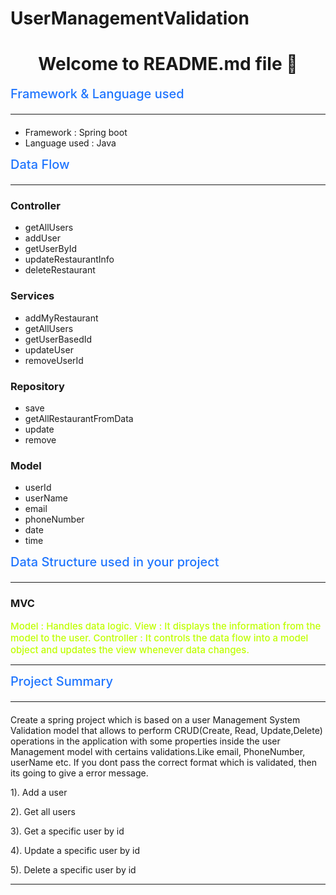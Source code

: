 # UserManagementValidation

<h1 align="center">Welcome to README.md file 👋</h1>


<span style="color:#1F75FE;font-weight:500;font-size:20px">
Framework & Language used <hr>
</span>


* Framework : Spring boot
* Language used : Java

<!-- ### prerequisites
* npm >=5.5.0
* node>=9.3.0  -->


<span style="color:#1F75FE;font-weight:500;font-size:20px">
Data Flow <hr>
</span>


### Controller
* getAllUsers
* addUser
* getUserById
* updateRestaurantInfo
* deleteRestaurant 

### Services
* addMyRestaurant
* getAllUsers
* getUserBasedId
* updateUser
* removeUserId

### Repository
* save
* getAllRestaurantFromData
* update
* remove 

### Model
* userId
* userName
* email
* phoneNumber
* date
* time


<span style="color:#1F75FE;font-weight:500;font-size:20px">
Data Structure used in your project <hr>
</span>


### MVC
<span style="color:#bfff00;font-weight:500;font-size:15px">
Model : Handles data logic. 
</span>


<span style="color:#bfff00;font-weight:500;font-size:15px">
View : It displays the information from the model to the user. 
</span>


<span style="color:#bfff00;font-weight:500;font-size:15px">
Controller : It controls the data flow into a model object and updates the view whenever data changes.
</span>


---
<span style="color:#1F75FE;font-weight:500;font-size:20px">
Project Summary <hr>
</span>

Create a spring project which is based on  a user Management System Validation model that allows to perform CRUD(Create, Read, Update,Delete) operations in the application with some 
properties inside the user Management model with certains validations.Like email, PhoneNumber, userName etc. If you dont pass the correct format which is validated, then its going to give a error message.


1). Add a user


2). Get all users


3). Get a specific user by id


4). Update a specific user by id


5). Delete a specific user by id


---
